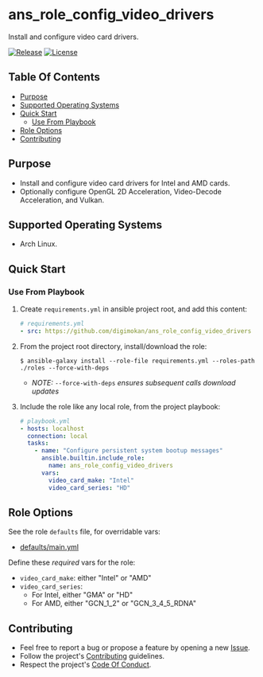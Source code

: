# ans_role_config_video_drivers

Install and configure video card drivers.

[![Release](https://img.shields.io/github/release/digimokan/ans_role_config_video_drivers.svg?label=release)](https://github.com/digimokan/ans_role_config_video_drivers/releases/latest "Latest Release Notes")
[![License](https://img.shields.io/badge/license-MIT-blue.svg?label=license)](LICENSE.md "Project License")

## Table Of Contents

* [Purpose](#purpose)
* [Supported Operating Systems](#supported-operating-systems)
* [Quick Start](#quick-start)
    * [Use From Playbook](#use-from-playbook)
* [Role Options](#role-options)
* [Contributing](#contributing)

## Purpose

* Install and configure video card drivers for Intel and AMD cards.
* Optionally configure OpenGL 2D Acceleration, Video-Decode Acceleration, and
  Vulkan.

## Supported Operating Systems

* Arch Linux.

## Quick Start

### Use From Playbook

1. Create `requirements.yml` in ansible project root, and add this content:

   ```yaml
   # requirements.yml
   - src: https://github.com/digimokan/ans_role_config_video_drivers
   ```

2. From the project root directory, install/download the role:

   ```shell
   $ ansible-galaxy install --role-file requirements.yml --roles-path ./roles --force-with-deps
   ```

   * _NOTE:_ `--force-with-deps` _ensures subsequent calls download updates_

3. Include the role like any local role, from the project playbook:

   ```yaml
   # playbook.yml
   - hosts: localhost
     connection: local
     tasks:
       - name: "Configure persistent system bootup messages"
         ansible.builtin.include_role:
           name: ans_role_config_video_drivers
         vars:
           video_card_make: "Intel"
           video_card_series: "HD"
   ```

## Role Options

See the role `defaults` file, for overridable vars:

  * [defaults/main.yml](../defaults/main.yml)

Define these _required_ vars for the role:

  * `video_card_make`: either "Intel" or "AMD"
  * `video_card_series`:
      * For Intel, either "GMA" or "HD"
      * For AMD, either "GCN_1_2" or "GCN_3_4_5_RDNA"

## Contributing

* Feel free to report a bug or propose a feature by opening a new
  [Issue](https://github.com/digimokan/ans_role_config_video_drivers/issues).
* Follow the project's [Contributing](CONTRIBUTING.md) guidelines.
* Respect the project's [Code Of Conduct](CODE_OF_CONDUCT.md).

